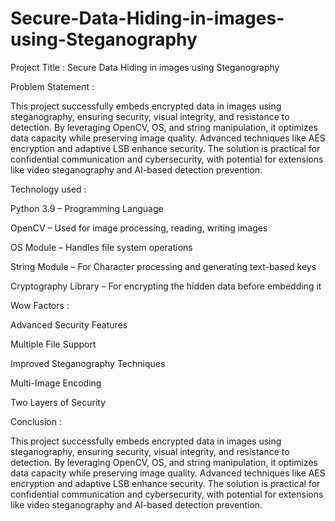 # Secure-Data-Hiding-in-images-using-Steganography

Project Title : Secure Data Hiding in images using Steganography

Problem Statement : 

 This project successfully embeds encrypted data in images using steganography, ensuring security, visual integrity, and resistance to detection. By leveraging OpenCV, OS, and string manipulation, it optimizes data capacity while preserving image quality. Advanced techniques like AES encryption and adaptive LSB enhance security. The solution is practical for confidential communication and cybersecurity, with potential for extensions like video steganography and AI-based detection prevention.
 
Technology used :

 Python 3.9 – Programming Language
 
 OpenCV – Used for image processing, reading, writing images
 
 OS Module – Handles file system operations
 
 String Module – For Character processing and generating text-based keys
 
 Cryptography Library – For encrypting the hidden data before embedding it
 
Wow Factors :

 Advanced Security Features
 
 Multiple File Support
 
 Improved Steganography Techniques
 
 Multi-Image Encoding
 
 Two Layers of Security
 
Conclusion :

 This project successfully embeds encrypted data in images using steganography, ensuring security, visual integrity, and resistance to detection. By leveraging OpenCV, OS, and string manipulation, it optimizes data capacity while preserving image quality. Advanced techniques like AES encryption and adaptive LSB enhance security. The solution is practical for confidential communication and cybersecurity, with potential for extensions like video steganography and AI-based detection prevention.



